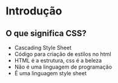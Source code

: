 # Introdução

## O que significa CSS?

* Cascading Style Sheet
* Código para criação de estilos no html
* HTML é a estrutura, css é a beleza
* Não é uma linguagem de programação
* É uma linguagem style sheet